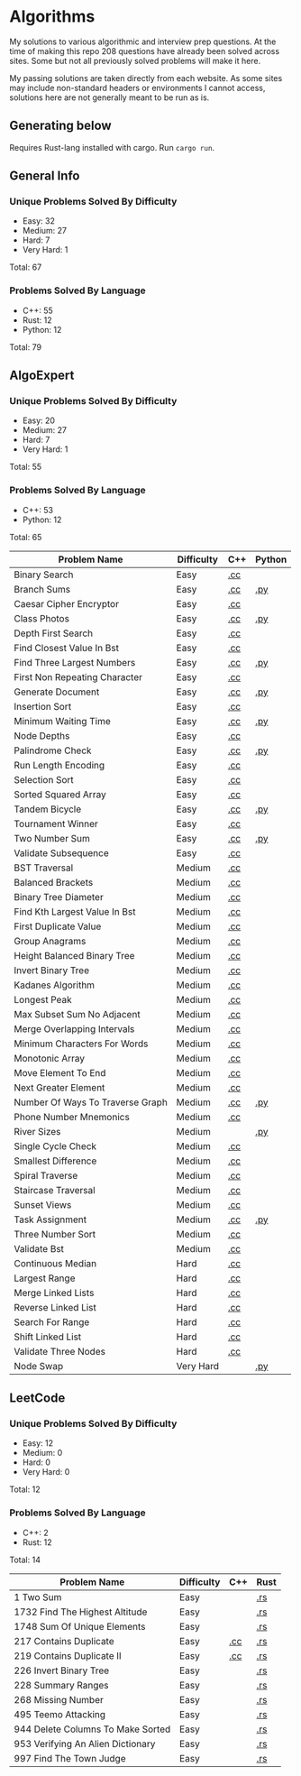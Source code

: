 # Algorithms

My solutions to various algorithmic and interview prep questions.
At the time of making this repo 208 questions have already been solved across sites.
Some but not all previously solved problems will make it here.

My passing solutions are taken directly from each website. As some sites may include non-standard headers or environments I cannot access, solutions here are not generally meant to be run as is.

## Generating below

Requires Rust-lang installed with cargo.
Run `cargo run`.

## General Info
### Unique Problems Solved By Difficulty
* Easy: 32
* Medium: 27
* Hard: 7
* Very Hard: 1

Total: 67

### Problems Solved By Language
* C++: 55
* Rust: 12
* Python: 12

Total: 79


## AlgoExpert
### Unique Problems Solved By Difficulty
* Easy: 20
* Medium: 27
* Hard: 7
* Very Hard: 1

Total: 55

### Problems Solved By Language
* C++: 53
* Python: 12

Total: 65


| Problem Name | Difficulty | C++ | Python |
| --- | --- | --- | --- |
| Binary Search | Easy | [.cc](./AlgoExpert/cpp/binary_search.cc) |  |
| Branch Sums | Easy | [.cc](./AlgoExpert/cpp/branch_sums.cc) | [.py](./AlgoExpert/python/branch_sums.py) |
| Caesar Cipher Encryptor | Easy | [.cc](./AlgoExpert/cpp/caesar_cipher_encryptor.cc) |  |
| Class Photos | Easy | [.cc](./AlgoExpert/cpp/class_photos.cc) | [.py](./AlgoExpert/python/class_photos.py) |
| Depth First Search | Easy | [.cc](./AlgoExpert/cpp/depth_first_search.cc) |  |
| Find Closest Value In Bst | Easy | [.cc](./AlgoExpert/cpp/find_closest_value_in_bst.cc) |  |
| Find Three Largest Numbers | Easy | [.cc](./AlgoExpert/cpp/find_three_largest_numbers.cc) | [.py](./AlgoExpert/python/find_three_largest_numbers.py) |
| First Non Repeating Character | Easy | [.cc](./AlgoExpert/cpp/first_non_repeating_character.cc) |  |
| Generate Document | Easy | [.cc](./AlgoExpert/cpp/generate_document.cc) | [.py](./AlgoExpert/python/generate_document.py) |
| Insertion Sort | Easy | [.cc](./AlgoExpert/cpp/insertion_sort.cc) |  |
| Minimum Waiting Time | Easy | [.cc](./AlgoExpert/cpp/minimum_waiting_time.cc) | [.py](./AlgoExpert/python/minimum_waiting_time.py) |
| Node Depths | Easy | [.cc](./AlgoExpert/cpp/node_depths.cc) |  |
| Palindrome Check | Easy | [.cc](./AlgoExpert/cpp/palindrome_check.cc) | [.py](./AlgoExpert/python/palindrome_check.py) |
| Run Length Encoding | Easy | [.cc](./AlgoExpert/cpp/run_length_encoding.cc) |  |
| Selection Sort | Easy | [.cc](./AlgoExpert/cpp/selection_sort.cc) |  |
| Sorted Squared Array | Easy | [.cc](./AlgoExpert/cpp/sorted_squared_array.cc) |  |
| Tandem Bicycle | Easy | [.cc](./AlgoExpert/cpp/tandem_bicycle.cc) | [.py](./AlgoExpert/python/tandem_bicycle.py) |
| Tournament Winner | Easy | [.cc](./AlgoExpert/cpp/tournament_winner.cc) |  |
| Two Number Sum | Easy | [.cc](./AlgoExpert/cpp/two_number_sum.cc) | [.py](./AlgoExpert/python/two_number_sum.py) |
| Validate Subsequence | Easy | [.cc](./AlgoExpert/cpp/validate_subsequence.cc) |  |
| BST Traversal | Medium | [.cc](./AlgoExpert/cpp/BST_traversal.cc) |  |
| Balanced Brackets | Medium | [.cc](./AlgoExpert/cpp/balanced_brackets.cc) |  |
| Binary Tree Diameter | Medium | [.cc](./AlgoExpert/cpp/binary_tree_diameter.cc) |  |
| Find Kth Largest Value In Bst | Medium | [.cc](./AlgoExpert/cpp/find_kth_largest_value_in_bst.cc) |  |
| First Duplicate Value | Medium | [.cc](./AlgoExpert/cpp/first_duplicate_value.cc) |  |
| Group Anagrams | Medium | [.cc](./AlgoExpert/cpp/group_anagrams.cc) |  |
| Height Balanced Binary Tree | Medium | [.cc](./AlgoExpert/cpp/height_balanced_binary_tree.cc) |  |
| Invert Binary Tree | Medium | [.cc](./AlgoExpert/cpp/invert_binary_tree.cc) |  |
| Kadanes Algorithm | Medium | [.cc](./AlgoExpert/cpp/kadanes_algorithm.cc) |  |
| Longest Peak | Medium | [.cc](./AlgoExpert/cpp/longest_peak.cc) |  |
| Max Subset Sum No Adjacent | Medium | [.cc](./AlgoExpert/cpp/max_subset_sum_no_adjacent.cc) |  |
| Merge Overlapping Intervals | Medium | [.cc](./AlgoExpert/cpp/merge_overlapping_intervals.cc) |  |
| Minimum Characters For Words | Medium | [.cc](./AlgoExpert/cpp/minimum_characters_for_words.cc) |  |
| Monotonic Array | Medium | [.cc](./AlgoExpert/cpp/monotonic_array.cc) |  |
| Move Element To End | Medium | [.cc](./AlgoExpert/cpp/move_element_to_end.cc) |  |
| Next Greater Element | Medium | [.cc](./AlgoExpert/cpp/next_greater_element.cc) |  |
| Number Of Ways To Traverse Graph | Medium | [.cc](./AlgoExpert/cpp/number_of_ways_to_traverse_graph.cc) | [.py](./AlgoExpert/python/number_of_ways_to_traverse_graph.py) |
| Phone Number Mnemonics | Medium | [.cc](./AlgoExpert/cpp/phone_number_mnemonics.cc) |  |
| River Sizes | Medium |  | [.py](./AlgoExpert/python/river_sizes.py) |
| Single Cycle Check | Medium | [.cc](./AlgoExpert/cpp/single_cycle_check.cc) |  |
| Smallest Difference | Medium | [.cc](./AlgoExpert/cpp/smallest_difference.cc) |  |
| Spiral Traverse | Medium | [.cc](./AlgoExpert/cpp/spiral_traverse.cc) |  |
| Staircase Traversal | Medium | [.cc](./AlgoExpert/cpp/staircase_traversal.cc) |  |
| Sunset Views | Medium | [.cc](./AlgoExpert/cpp/sunset_views.cc) |  |
| Task Assignment | Medium | [.cc](./AlgoExpert/cpp/task_assignment.cc) | [.py](./AlgoExpert/python/task_assignment.py) |
| Three Number Sort | Medium | [.cc](./AlgoExpert/cpp/three_number_sort.cc) |  |
| Validate Bst | Medium | [.cc](./AlgoExpert/cpp/validate_bst.cc) |  |
| Continuous Median | Hard | [.cc](./AlgoExpert/cpp/continuous_median.cc) |  |
| Largest Range | Hard | [.cc](./AlgoExpert/cpp/largest_range.cc) |  |
| Merge Linked Lists | Hard | [.cc](./AlgoExpert/cpp/merge_linked_lists.cc) |  |
| Reverse Linked List | Hard | [.cc](./AlgoExpert/cpp/reverse_linked_list.cc) |  |
| Search For Range | Hard | [.cc](./AlgoExpert/cpp/search_for_range.cc) |  |
| Shift Linked List | Hard | [.cc](./AlgoExpert/cpp/shift_linked_list.cc) |  |
| Validate Three Nodes | Hard | [.cc](./AlgoExpert/cpp/validate_three_nodes.cc) |  |
| Node Swap | Very Hard |  | [.py](./AlgoExpert/python/node_swap.py) |

## LeetCode
### Unique Problems Solved By Difficulty
* Easy: 12
* Medium: 0
* Hard: 0
* Very Hard: 0

Total: 12

### Problems Solved By Language
* C++: 2
* Rust: 12

Total: 14


| Problem Name | Difficulty | C++ | Rust |
| --- | --- | --- | --- |
| 1 Two Sum | Easy |  | [.rs](./LeetCode/rust/1_two_sum.rs) |
| 1732 Find The Highest Altitude | Easy |  | [.rs](./LeetCode/rust/1732_find_the_highest_altitude.rs) |
| 1748 Sum Of Unique Elements | Easy |  | [.rs](./LeetCode/rust/1748_sum_of_unique_elements.rs) |
| 217 Contains Duplicate | Easy | [.cc](./LeetCode/cpp/217_contains_duplicate.cc) | [.rs](./LeetCode/rust/217_contains_duplicate.rs) |
| 219 Contains Duplicate II | Easy | [.cc](./LeetCode/cpp/219_contains_duplicate_II.cc) | [.rs](./LeetCode/rust/219_contains_duplicate_II.rs) |
| 226 Invert Binary Tree | Easy |  | [.rs](./LeetCode/rust/226_invert_binary_tree.rs) |
| 228 Summary Ranges | Easy |  | [.rs](./LeetCode/rust/228_summary_ranges.rs) |
| 268 Missing Number | Easy |  | [.rs](./LeetCode/rust/268_missing_number.rs) |
| 495 Teemo Attacking | Easy |  | [.rs](./LeetCode/rust/495_teemo_attacking.rs) |
| 944 Delete Columns To Make Sorted | Easy |  | [.rs](./LeetCode/rust/944_delete_columns_to_make_sorted.rs) |
| 953 Verifying An Alien Dictionary | Easy |  | [.rs](./LeetCode/rust/953_verifying_an_alien_dictionary.rs) |
| 997 Find The Town Judge | Easy |  | [.rs](./LeetCode/rust/997_find_the_town_judge.rs) |

